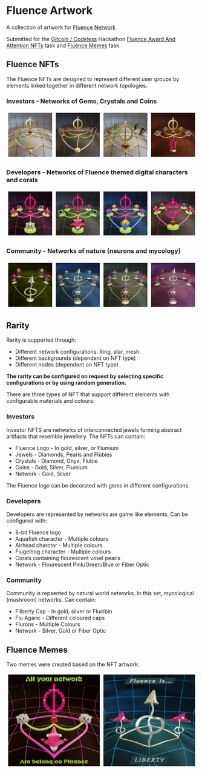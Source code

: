 # Fluence Artwork

A collection of artwork for [Fluence Network](https://fluence.network/)

Submitted for the [Gitcoin / Codeless](https://gitcoin.co/hackathon/codeless) Hackathon [Fluence Award And Attention NFTs](https://gitcoin.co/issue/fluencelabs/gitcoin-codeless-conduct-2022/1/100027778) task and [Fluence Memes](https://gitcoin.co/issue/fluencelabs/gitcoin-codeless-conduct-2022/2/100027779) task.

## Fluence NFTs

The Fluence NFTs are designed to represent different user groups by elements linked together in different network topologies.

### Investors - Networks of Gems, Crystals and Coins
![Investor Network](https://github.com/ben-razor/fluence-artwork/blob/main/render/nfts/demo-investor/gallery.png)
### Developers - Networks of Fluence themed digital characters and corals
![Developer Network](https://github.com/ben-razor/fluence-artwork/blob/main/render/nfts/demo-dev/gallery.png)
### Community - Networks of nature (neurons and mycology)
![Community Network](https://github.com/ben-razor/fluence-artwork/blob/main/render/nfts/demo-community/gallery.png)

## Rarity

Rarity is supported through:

* Different network configurations: Ring, star, mesh.
* Different backgrounds (dependent on NFT type)
* Different nodes (dependent on NFT type)

**The rarity can be configured on request by selecting specific configurations or by using random generation.**

There are three types of NFT that support different elements with configurable materials and colours:

### Investors

Investor NFTS are networks of interconnected jewels forming abstract artifacts that resemble jewellery. The NFTs can contain:

* Fluence Logo - In gold, silver, or Flumium
* Jewels - Diamonds, Pearls and Flubies
* Crystals - Diamond, Onyx, Flubie
* Coins - Gold, Silver, Flumium
* Network - Gold, Silver

The Fluence logo can be decorated with gems in different configurations.

### Developers

Developers are represented by networks are game like elements. Can be configured with:

* 8-bit Fluence logo
* Aquafish character - Multiple colours
* Airhead charcter - Multiple colours
* Flugelhog character - Multiple colours
* Corals containing flourescent voxel pearls
* Network - Flourescent Pink/Green/Blue or Fiber Optic

### Community

Community is repsented by natural world networks. In this set, mycological (mushroom) networks. Can contain:

* Fliberty Cap - In gold, silver or Flucibin
* Flu Agaric - Different coloured caps
* Flurons - Multiple Colours
* Network - Silver, Gold or Fiber Optic

## Fluence Memes

Two memes were created based on the NFT artwork:

![Fluence Memes](https://github.com/ben-razor/fluence-artwork/blob/main/render/memes/gallery.png)
